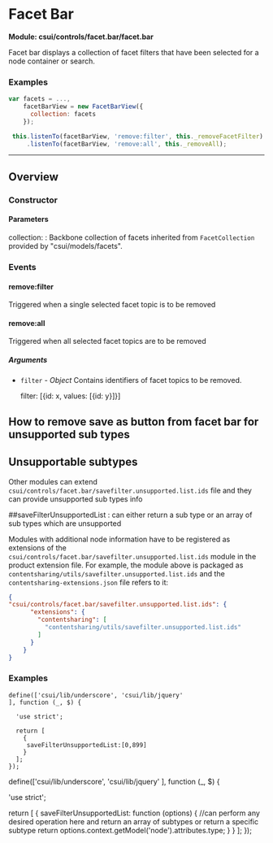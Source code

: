 # Facet Bar

**Module: csui/controls/facet.bar/facet.bar**

Facet bar displays a collection of facet filters that have been selected for a node container or search.

### Examples

```js
var facets = ...,
    facetBarView = new FacetBarView({
      collection: facets
    });

 this.listenTo(facetBarView, 'remove:filter', this._removeFacetFilter)
     .listenTo(facetBarView, 'remove:all', this._removeAll);
```

---

## Overview

### Constructor

#### Parameters

collection: 
: Backbone collection of facets inherited from `FacetCollection` provided by "csui/models/facets".

### Events

#### remove:filter

Triggered when a single selected facet topic is to be removed

#### remove:all

Triggered when all selected facet topics are to be removed

##### Arguments

* `filter` - *Object* Contains identifiers of facet topics to be removed.

    filter: [{id: x, values: [{id: y}]}]


## How to remove save as button from facet bar for unsupported sub types

## Unsupportable subtypes

Other modules can extend `csui/controls/facet.bar/savefilter.unsupported.list.ids` file and they can provide
unsupported sub types info

##saveFilterUnsupportedList
: can either return a sub type or an array of sub types which are unsupported

Modules with additional node information have to be registered as extensions of the
`csui/controls/facet.bar/savefilter.unsupported.list.ids` module in the product extension file.
For example, the module above is packaged as `contentsharing/utils/savefilter.unsupported.list.ids`
and the `contentsharing-extensions.json` file refers to it:

```json
{
"csui/controls/facet.bar/savefilter.unsupported.list.ids": {
      "extensions": {
        "contentsharing": [
          "contentsharing/utils/savefilter.unsupported.list.ids"
        ]
      }
    }
}
```
### Examples
```
define(['csui/lib/underscore', 'csui/lib/jquery'
], function (_, $) {

  'use strict';

  return [
    {
     saveFilterUnsupportedList:[0,899]
    }
  ];
});

```
define(['csui/lib/underscore', 'csui/lib/jquery'
], function (_, $) {

  'use strict';

  return [
    {
       saveFilterUnsupportedList: function (options) {
         //can perform any desired operation here and return an array of subtypes or return a specific subtype
          return options.context.getModel('node').attributes.type;
       }
    }
  ];
});
```